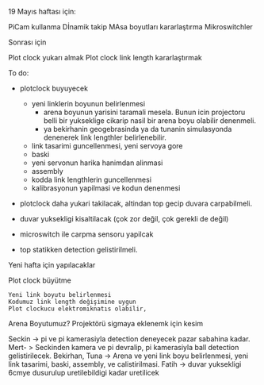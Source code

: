19 Mayıs haftası için:

PiCam kullanma
Dİnamik takip
MAsa boyutları kararlaştırma
Mikroswitchler

Sonrası için

Plot clock yukarı almak
Plot clock link length kararlaştırmak

To do:

- plotclock buyuyecek
    - yeni linklerin boyunun belirlenmesi
        - arena boyunun yarisini taramali mesela. Bunun icin projectoru belli bir yukseklige cikarip nasil bir arena boyu olabilir denenmeli.
        - ya bekirhanin geogebrasinda ya da tunanin simulasyonda denenerek link lengthler belirlenebilir.
    - link tasarimi guncellenmesi, yeni servoya gore
    - baski
    - yeni servonun harika hanimdan alinmasi
    - assembly
    - kodda link lengthlerin guncellenmesi
    - kalibrasyonun yapilmasi ve kodun denenmesi
- plotclock daha yukari takilacak, altindan top gecip duvara carpabilmeli.
- duvar yuksekligi kisaltilacak (çok zor değil, çok gerekli de değil)
  
- microswitch ile carpma sensoru yapilcak
- top statikken detection gelistirilmeli.

Yeni hafta için yapılacaklar

Plot clock büyütme
	
	Yeni link boyutu belirlenmesi
	Kodumuz link length değişimine uygun
	Plot clockucu elektromıknatıs olabilir,

Arena Boyutumuz?
	Projektörü sigmaya eklenemk için kesim
 
 Seckin -> pi ve pi kamerasiyla detection deneyecek pazar sabahina kadar.
Mert- > Seckinden kamera ve pi devralip, pi kamerasiyla ball detection gelistirilecek.
Bekirhan, Tuna -> Arena ve yeni link boyu belirlenmesi, yeni link tasarimi, baski, assembly, ve calistirilmasi.
Fatih -> duvar yuksekligi 6cmye dusurulup uretilebildigi kadar uretilicek
